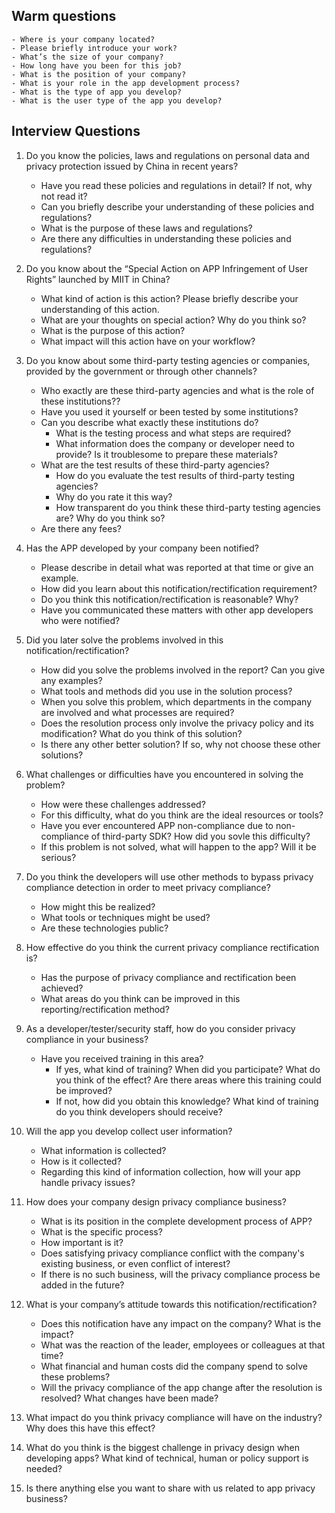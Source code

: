 
## Warm questions
    - Where is your company located?
    - Please briefly introduce your work?
    - What’s the size of your company?
    - How long have you been for this job?
    - What is the position of your company?
    - What is your role in the app development process?
    - What is the type of app you develop?
    - What is the user type of the app you develop?

## Interview Questions
1. Do you know the policies, laws and regulations on personal data and privacy protection issued by China in recent years?
   - Have you read these policies and regulations in detail? If not, why not read it?
   - Can you briefly describe your understanding of these policies and regulations? 
   - What is the purpose of these laws and regulations?
   - Are there any difficulties in understanding these policies and regulations?

2. Do you know about the “Special Action on APP Infringement of User Rights” launched by MIIT in China?
    - What kind of action is this action? Please briefly describe your understanding of this action. 
    - What are your thoughts on special action? Why do you think so?
    - What is the purpose of this action?
    - What impact will this action have on your workflow?

3. Do you know about some third-party testing agencies or companies, provided by the government or through other channels?
    - Who exactly are these third-party agencies and what is the role of these institutions??
    - Have you used it yourself or been tested by some institutions?
    - Can you describe what exactly these institutions do?
        - What is the testing process and what steps are required?
        - What information does the company or developer need to provide? Is it troublesome to prepare these materials?
    - What are the test results of these third-party agencies?
        - How do you evaluate the test results of third-party testing agencies?
        - Why do you rate it this way?
        - How transparent do you think these third-party testing agencies are? Why do you think so?
    - Are there any fees?

4. Has the APP developed by your company been notified? 
    - Please describe in detail what was reported at that time or give an example.
    - How did you learn about this notification/rectification requirement?
    - Do you think this notification/rectification is reasonable? Why?
    - Have you communicated these matters with other app developers who were notified?
    
5. Did you later solve the problems involved in this notification/rectification?
    - How did you solve the problems involved in the report? Can you give any examples?
    - What tools and methods did you use in the solution process?
    - When you solve this problem, which departments in the company are involved and what processes are required?
    - Does the resolution process only involve the privacy policy and its modification? What do you think of this solution?
    - Is there any other better solution? If so, why not choose these other solutions?

6. What challenges or difficulties have you encountered in solving the problem?
   - How were these challenges addressed?
   - For this difficulty, what do you think are the ideal resources or tools?
   - Have you ever encountered APP non-compliance due to non-compliance of third-party SDK? How did you sovle this difficulty?
   - If this problem is not solved, what will happen to the app? Will it be serious?

7. Do you think the developers will use other methods to bypass privacy compliance detection in order to meet privacy compliance?
   - How might this be realized? 
   - What tools or techniques might be used?
   - Are these technologies public?

8. How effective do you think the current privacy compliance rectification is?
    - Has the purpose of privacy compliance and rectification been achieved?
    - What areas do you think can be improved in this reporting/rectification method?
 
9. As a developer/tester/security staff, how do you consider privacy compliance in your business?
    - Have you received training in this area?
      - If yes, what kind of training? When did you participate? What do you think of the effect? Are there areas where this training could be improved?
      - If not, how did you obtain this knowledge? What kind of training do you think developers should receive?

10. Will the app you develop collect user information?
    - What information is collected?
    - How is it collected?
    - Regarding this kind of information collection, how will your app handle privacy issues?

11. How does your company design privacy compliance business?
    - What is its position in the complete development process of APP?
    - What is the specific process?
    - How important is it?
    - Does satisfying privacy compliance conflict with the company's existing business, or even conflict of interest?
    - If there is no such business, will the privacy compliance process be added in the future?

12. What is your company’s attitude towards this notification/rectification?
    - Does this notification have any impact on the company? What is the impact?
    - What was the reaction of the leader, employees or colleagues at that time?
    - What financial and human costs did the company spend to solve these problems?
    - Will the privacy compliance of the app change after the resolution is resolved? What changes have been made?
 
13.  What impact do you think privacy compliance will have on the industry? Why does this have this effect?

14. What do you think is the biggest challenge in privacy design when developing apps? What kind of technical, human or policy support is needed? 

15. Is there anything else you want to share with us related to app privacy business?
